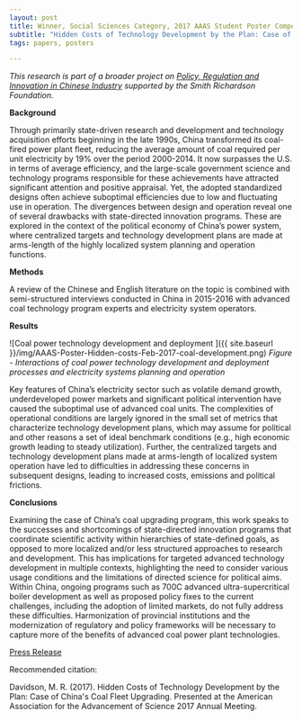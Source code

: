 ```yaml
---
layout: post
title: Winner, Social Sciences Category, 2017 AAAS Student Poster Competition
subtitle: "Hidden Costs of Technology Development by the Plan: Case of China's Coal Fleet Upgrading"
tags: papers, posters

---
```


*This research is part of a broader project on [Policy, Regulation and Innovation in Chinese Industry](http://www.engineering.pitt.edu/Sub-Sites/Centers/CIS/_Content/Projects/Policy,-Regulation-and-Innovation-in-Chinese-Industry/) supported by the Smith Richardson Foundation.*

**Background**

Through primarily state-driven research and development and technology acquisition efforts beginning in the late 1990s, China transformed its coal-fired power plant fleet, reducing the average amount of coal required per unit electricity by 19% over the period 2000-2014. It now surpasses the U.S. in terms of average efficiency, and the large-scale government science and technology programs responsible for these achievements have attracted significant attention and positive appraisal. Yet, the adopted standardized designs often achieve suboptimal efficiencies due to low and fluctuating use in operation. The divergences between design and operation reveal one of several drawbacks with state-directed innovation programs. These are explored in the context of the political economy of China’s power system, where centralized targets and technology development plans are made at arms-length of the highly localized system planning and operation functions.

**Methods**

A review of the Chinese and English literature on the topic is combined with semi-structured interviews conducted in China in 2015-2016 with advanced coal technology program experts and electricity system operators.

**Results**

![Coal power technology development and deployment ]({{ site.baseurl }}/img/AAAS-Poster-Hidden-costs-Feb-2017-coal-development.png) _Figure - Interactions of coal power technology development and deployment processes and electricity systems planning and operation_


Key features of China’s electricity sector such as volatile demand growth, underdeveloped power markets and significant political intervention have caused the suboptimal use of advanced coal units. The complexities of operational conditions are largely ignored in the small set of metrics that characterize technology development plans, which may assume for political and other reasons a set of ideal benchmark conditions (e.g., high economic growth leading to steady utilization). Further, the centralized targets and technology development plans made at arms-length of localized system operation have led to difficulties in addressing these concerns in subsequent designs, leading to increased costs, emissions and political frictions.

**Conclusions**

Examining the case of China’s coal upgrading program, this work speaks to the successes and shortcomings of state-directed innovation programs that coordinate scientific activity within hierarchies of state-defined goals, as opposed to more localized and/or less structured approaches to research and development. This has implications for targeted advanced technology development in multiple contexts, highlighting the need to consider various usage conditions and the limitations of directed science for political aims. Within China, ongoing programs such as 700C advanced ultra-supercritical boiler development as well as proposed policy fixes to the current challenges, including the adoption of limited markets, do not fully address these difficulties. Harmonization of provincial institutions and the modernization of regulatory and policy frameworks will be necessary to capture more of the benefits of advanced coal power plant technologies.

[Press Release](https://globalchange.mit.edu/news-media/jp-news-outreach/michael-davidson-scores-winning-poster-social-sciences-category-2017)

Recommended citation:

Davidson, M. R. (2017). Hidden Costs of Technology Development by the Plan: Case of China's Coal Fleet Upgrading. Presented at the American Association for the Advancement of Science 2017 Annual Meeting.
